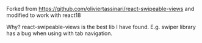 Forked from https://github.com/oliviertassinari/react-swipeable-views and modified to work with react18

Why? react-swipeable-views is the best lib I have found. E.g. swiper library has a bug when using with tab navigation.